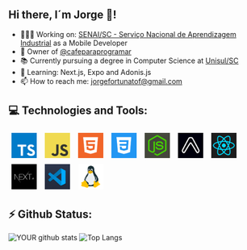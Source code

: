 ## Hi there, I´m Jorge 👋!

- 👨🏻‍💻 Working on: [SENAI/SC - Serviço Nacional de Aprendizagem Industrial](https://www.linkedin.com/school/senai-sc/mycompany/) as a Mobile Developer
- 👤 Owner of [@cafeparaprogramar](http://instagram.com/cafeparaprogramar)
- 📚 Currently pursuing a degree in Computer Science at [Unisul/SC](https://www.unisul.br/)
- 🌱 Learning: Next.js, Expo and Adonis.js
- 📫 How to reach me: jorgefortunatof@gmail.com

## 💻 Technologies and Tools:
<div>
<img src="https://raw.githubusercontent.com/jorgefortunatof/jorgefortunatof/main/assets/typescript-image.jpg" alt="Typescript" height="50" style="vertical-align:top; margin:6px">
<img src="https://raw.githubusercontent.com/jorgefortunatof/jorgefortunatof/main/assets/javascript-image.jpg" alt="Javascript" height="50" style="vertical-align:top; margin:6px">
<img src="https://raw.githubusercontent.com/jorgefortunatof/jorgefortunatof/main/assets/html-image.jpg" alt="Html" height="50" style="vertical-align:top; margin:6px">
<img src="https://raw.githubusercontent.com/jorgefortunatof/jorgefortunatof/main/assets/css-image.jpg" alt="Css" height="50" style="vertical-align:top; margin:6px">
<img src="https://raw.githubusercontent.com/jorgefortunatof/jorgefortunatof/main/assets/node-image.jpg" alt="Node" height="50" style="vertical-align:top; margin:6px">
<img src="https://raw.githubusercontent.com/jorgefortunatof/jorgefortunatof/main/assets/expo-image.jpg" alt="Expo" height="50" style="vertical-align:top; margin:6px">
<img src="https://raw.githubusercontent.com/jorgefortunatof/jorgefortunatof/main/assets/react-image.jpg" alt="React" height="50" style="vertical-align:top; margin:6px">
<img src="https://raw.githubusercontent.com/jorgefortunatof/jorgefortunatof/main/assets/next-image.jpg" alt="Next" height="50" style="vertical-align:top; margin:6px">
<img src="https://raw.githubusercontent.com/jorgefortunatof/jorgefortunatof/main/assets/vscode-image.jpg" alt="Vscode" height="50" style="vertical-align:top; margin:6px">
<img src="https://raw.githubusercontent.com/jorgefortunatof/jorgefortunatof/main/assets/linux-image.jpg" alt="Linux" height="50" style="vertical-align:top; margin:6px">
</div>
 
## ⚡️ Github Status:
![YOUR github stats](https://github-readme-stats.vercel.app/api?username=jorgefortunatof&theme=tokyonight&line_height=30)
![Top Langs](https://github-readme-stats.vercel.app/api/top-langs/?username=jorgefortunatof&theme=tokyonight)



